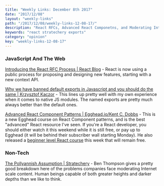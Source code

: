 ```yaml
---
title: "Weekly Links: December 8th 2017"
date: "2017/12/08"
layout: "weekly-links"
path: "/2017/12/08/weekly-links-12-08-17/"
description: "React RFCs, Advanced React Componetns, and Moderating Internet scale content"
keywords: "react stratechery exports"
category: "opinion"
key: "weekly-links-12-08-17"
---
```


### JavaScript And The Web

[Introducing the React RFC Process | React Blog](https://reactjs.org/blog/2017/12/07/introducing-the-react-rfc-process.html) - React is now using a public process for proposing and designing new features, starting with a new context API.

[Why we have banned default exports in Javascript and you should do the same | Krzysztof Kaczor](https://blog.neufund.org/why-we-have-banned-default-exports-and-you-should-do-the-same-d51fdc2cf2ad) - This lines up pretty well with my own experience when it comes to native JS modules.  The named exports are pretty much always better than the default ones.

[Advanced React Component Patterns | Egghead.io/Kent C. Dobbs](https://egghead.io/courses/advanced-react-component-patterns) - This is a new Egghead course on React Component patterns, and is the best "advanced" React resource I've seen.  If you're a React developer, you should either watch it this weekend while it is still free, or pay up to Egghead (it will be behind their subscriber wall starting Monday).  He also released a [beginner level React course](https://egghead.io/courses/the-beginner-s-guide-to-reactjs) this week that will remain free.


### Non-Tech

[The Pollyannish Assumption | Stratechery](https://stratechery.com/2017/the-pollyannish-assumption/) - Ben Thompson gives a pretty good breakdown here of the problems companies face moderating Internet scale content.  Human beings capable of both greater heights and darker depths than we like to think.  
